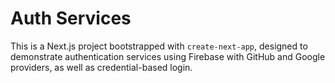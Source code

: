 # Auth Services

This is a Next.js project bootstrapped with `create-next-app`, designed to demonstrate authentication services using Firebase with GitHub and Google providers, as well as credential-based login.
